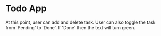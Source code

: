 # Todo App

At this point, user can add and delete task. User can also toggle the task from 'Pending' to 'Done'. If 'Done' then the text will turn green.
